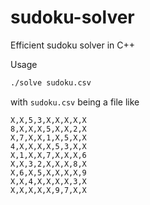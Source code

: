 # sudoku-solver
Efficient sudoku solver in C++

Usage
```bash
./solve sudoku.csv
```

with `sudoku.csv` being a file like
```
X,X,5,3,X,X,X,X,X
8,X,X,X,5,X,X,2,X
X,7,X,X,1,X,5,X,X
4,X,X,X,X,5,3,X,X
X,1,X,X,7,X,X,X,6
X,X,3,2,X,X,X,8,X
X,6,X,5,X,X,X,X,9
X,X,4,X,X,X,X,3,X
X,X,X,X,X,9,7,X,X
```